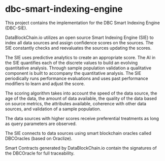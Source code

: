 # dbc-smart-indexing-engine
This project contains the implementation for the DBC Smart Indexing Engine (DBC-SIE). 

DataBlockChain.io utilizes an open source Smart Indexing Engine (SIE) to index all data sources and assign confidence scores on the sources. The SIE constantly checks and reevaluates the sources updating the scores. 

The SIE uses predictive analytics to create an appropriate score. The AI in the SIE quantifies each of the discrete values to build an evolving quantitative analysis. Through sample population validation a qualitative component is built to accompany the quantitative analysis. The SIE periodically runs performance evaluations and uses past performance modifiers to learn and adjust the score.

The scoring algorithm takes into account the speed of the data source, the age of the data, the amount of data available, the quality of the data based on source metrics, the attributes available, coherence with other data sources, and validation of a sample population.

The data sources with higher scores receive preferential treatments as long as query parameters are observed. 

The SIE connects to data sources using smart blockchain oracles called DBCOracles (based on Oraclize). 

Smart Contracts generated by DataBlockChain.io contain the signatures of the DBCOracle for full traceability. 

